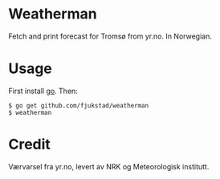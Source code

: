# Weatherman
Fetch and print forecast for Tromsø from yr.no. In Norwegian. 

# Usage 
First install [go](http://golang.org). Then: 

```
$ go get github.com/fjukstad/weatherman
$ weatherman
```

# Credit
Værvarsel fra yr.no, levert av NRK og Meteorologisk institutt. 
